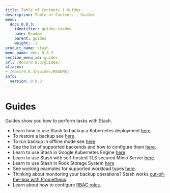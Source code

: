 ```yaml
---
title: Table of Contents | Guides
description: Table of Contents | Guides
menu:
  docs_0.8.3:
    identifier: guides-readme
    name: Readme
    parent: guides
    weight: -1
product_name: stash
menu_name: docs_0.8.3
section_menu_id: guides
url: /docs/0.8.3/guides/
aliases:
- /docs/0.8.3/guides/README/
info:
  version: 0.8.3
---
```


# Guides

Guides show you how to perform tasks with Stash.

- Learn how to use Stash to backup a Kubernetes deployment [here](/docs/0.8.3/guides/backup).
- To restore a backup see [here](/docs/0.8.3/guides/restore).
- To run backup in offline mode see [here](/docs/0.8.3/guides/offline_backup)
- See the list of supported backends and how to configure them [here](/docs/0.8.3/guides/backends).
- Learn to use Stash in Google Kubernetes Engine [here](/docs/0.8.3/guides/platforms/gke)
- Learn to use Stash with self-hosted TLS secured Minio Server [here](/docs/0.8.3/guides/platforms/minio).
- Learn to use Stash in Rook Storage System [here](/docs/0.8.3/guides/platforms/rook)
- See working examples for supported workload types [here](/docs/0.8.3/guides/workloads).
- Thinking about monitoring your backup operations? Stash works [out-of-the-box with Prometheus](/docs/0.8.3/guides/monitoring/overview).
- Learn about how to configure [RBAC roles](/docs/0.8.3/guides/rbac).
